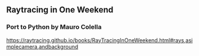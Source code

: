 ## Raytracing in One Weekend

### Port to Python by Mauro Colella
https://raytracing.github.io/books/RayTracingInOneWeekend.html#rays,asimplecamera,andbackground
